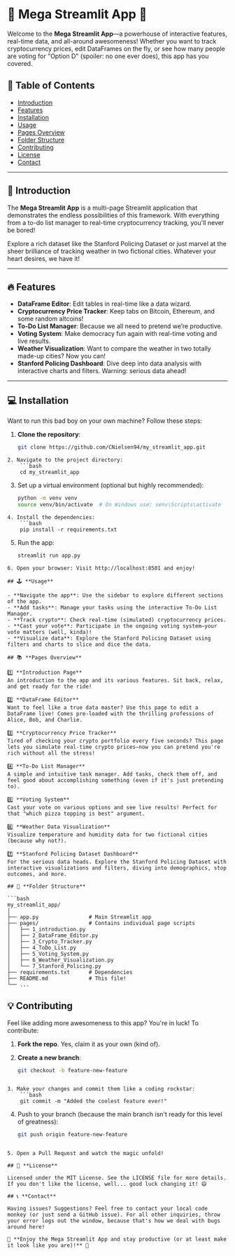 # 🦄 **Mega Streamlit App** 🎉

Welcome to the **Mega Streamlit App**—a powerhouse of interactive features, real-time data, and all-around awesomeness! Whether you want to track cryptocurrency prices, edit DataFrames on the fly, or see how many people are voting for "Option D" (spoiler: no one ever does), this app has you covered.

## 🚀 **Table of Contents**
- [Introduction](#introduction)
- [Features](#features)
- [Installation](#installation)
- [Usage](#usage)
- [Pages Overview](#pages-overview)
- [Folder Structure](#folder-structure)
- [Contributing](#contributing)
- [License](#license)
- [Contact](#contact)

---

## 🌟 **Introduction**

The **Mega Streamlit App** is a multi-page Streamlit application that demonstrates the endless possibilities of this framework. With everything from a to-do list manager to real-time cryptocurrency tracking, you'll never be bored!

Explore a rich dataset like the Stanford Policing Dataset or just marvel at the sheer brilliance of tracking weather in two fictional cities. Whatever your heart desires, we have it!

---

## 🔥 **Features**
- **DataFrame Editor**: Edit tables in real-time like a data wizard.
- **Cryptocurrency Price Tracker**: Keep tabs on Bitcoin, Ethereum, and some random altcoins!
- **To-Do List Manager**: Because we all need to pretend we’re productive.
- **Voting System**: Make democracy fun again with real-time voting and live results.
- **Weather Visualization**: Want to compare the weather in two totally made-up cities? Now you can!
- **Stanford Policing Dashboard**: Dive deep into data analysis with interactive charts and filters. Warning: serious data ahead!

---

## 💻 **Installation**

Want to run this bad boy on your own machine? Follow these steps:

1. **Clone the repository**:
    ```bash
   git clone https://github.com/CNielsen94/my_streamlit_app.git
```
2. Navigate to the project directory:
    ```bash
    cd my_streamlit_app
```
3. Set up a virtual environment (optional but highly recommended):
    ```bash
    python -m venv venv
    source venv/bin/activate  # On Windows use: venv\Scripts\activate
```
4. Install the dependencies:
    ```bash
    pip install -r requirements.txt
```
5. Run the app:
    ```bash
    streamlit run app.py
```
6. Open your browser: Visit http://localhost:8501 and enjoy!

## 🕹 **Usage**

- **Navigate the app**: Use the sidebar to explore different sections of the app.
- **Add tasks**: Manage your tasks using the interactive To-Do List Manager.
- **Track crypto**: Check real-time (simulated) cryptocurrency prices.
- **Cast your vote**: Participate in the ongoing voting system—your vote matters (well, kinda)!
- **Visualize data**: Explore the Stanford Policing Dataset using filters and charts to slice and dice the data.

## 📚 **Pages Overview**

1️⃣ **Introduction Page**  
An introduction to the app and its various features. Sit back, relax, and get ready for the ride!

2️⃣ **DataFrame Editor**  
Want to feel like a true data master? Use this page to edit a DataFrame live! Comes pre-loaded with the thrilling professions of Alice, Bob, and Charlie.

3️⃣ **Cryptocurrency Price Tracker**  
Tired of checking your crypto portfolio every five seconds? This page lets you simulate real-time crypto prices—now you can pretend you're rich without all the stress!

4️⃣ **To-Do List Manager**  
A simple and intuitive task manager. Add tasks, check them off, and feel good about accomplishing something (even if it's just pretending to).

5️⃣ **Voting System**  
Cast your vote on various options and see live results! Perfect for that "which pizza topping is best" argument.

6️⃣ **Weather Data Visualization**  
Visualize temperature and humidity data for two fictional cities (because why not?).

7️⃣ **Stanford Policing Dataset Dashboard**  
For the serious data heads. Explore the Stanford Policing Dataset with interactive visualizations and filters, diving into demographics, stop outcomes, and more.

## 📁 **Folder Structure**

```bash
my_streamlit_app/
│
├── app.py                # Main Streamlit app
├── pages/                # Contains individual page scripts
│   ├── 1_introduction.py
│   ├── 2_DataFrame_Editor.py
│   ├── 3_Crypto_Tracker.py
│   ├── 4_ToDo_List.py
│   ├── 5_Voting_System.py
│   ├── 6_Weather_Visualization.py
│   └── 7_Stanford_Policing.py
├── requirements.txt      # Dependencies
├── README.md             # This file!
└── ...
```

## 💡 **Contributing**

Feel like adding more awesomeness to this app? You're in luck! To contribute:

1. **Fork the repo**. Yes, claim it as your own (kind of).

2. **Create a new branch**:
   ```bash
   git checkout -b feature-new-feature
```

3. Make your changes and commit them like a coding rockstar:
    ```bash
    git commit -m "Added the coolest feature ever!"
```

4. Push to your branch (because the main branch isn't ready for this level of greatness):
    ```bash
    git push origin feature-new-feature
```

5. Open a Pull Request and watch the magic unfold!

## 📜 **License**

Licensed under the MIT License. See the LICENSE file for more details. If you don't like the license, well... good luck changing it! 😄

## 📞 **Contact**

Having issues? Suggestions? Feel free to contact your local code monkey (or just send a GitHub issue). For all other inquiries, throw your error logs out the window, because that's how we deal with bugs around here!

🎉 **Enjoy the Mega Streamlit App and stay productive (or at least make it look like you are)!** 🎉

